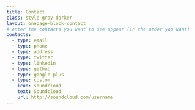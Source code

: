```yaml
---
title: Contact
class: style-gray darker
layout: onepage-block-contact
# enter the contacts you want to see appear (in the order you want)
contacts:
  - type: email
  - type: phone
  - type: address
  - type: twitter
  - type: linkedin
  - type: github
  - type: google-plus
  - type: custom
    icon: soundcloud
    text: Soundcloud
    url: http://soundcloud.com/username
---
```

